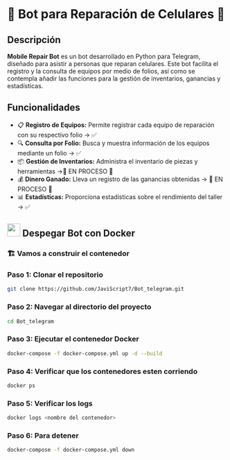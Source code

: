# 🤖 Bot para Reparación de Celulares 📱

## Descripción

**Mobile Repair Bot** es un bot desarrollado en Python para Telegram, diseñado para asistir a personas que reparan celulares. Este bot facilita el registro y la consulta de equipos por medio de folios, así como se contempla añadir las funciones para la gestión de inventarios, ganancias y estadísticas.

## Funcionalidades

- 📋 **Registro de Equipos:** Permite registrar cada equipo de reparación con su respectivo folio  -> ✅
- 🔍 **Consulta por Folio:** Busca y muestra información de los equipos mediante un folio  -> ✅
- 📦 **Gestión de Inventarios:** Administra el inventario de piezas y herramientas ->🚧 EN PROCESO 🚧
- 💰 **Dinero Ganado:** Lleva un registro de las ganancias obtenidas -> 🚧 EN PROCESO 🚧
- 📊 **Estadísticas:** Proporciona estadísticas sobre el rendimiento del taller -> ✅

 ## <img src="https://skillicons.dev/icons?i=docker" width="30" height="30"  /> Despegar Bot con Docker

 ### 🏗️ Vamos a construir el contenedor

 ### Paso 1: Clonar el repositorio

```bash
git clone https://github.com/JaviScript7/Bot_telegram.git
```

### Paso 2: Navegar al directorio del proyecto
```bash
cd Bot_telegram
```
### Paso 3: Ejecutar el contenedor Docker
```bash
docker-compose -f docker-compose.yml up -d --build 
```
### Paso 4: Verificar que los contenedores esten corriendo
```bash
docker ps 
```
### Paso 5: Verificar los logs 
```bash
docker logs <nombre del contenedor> 
```
### Paso 6: Para detener 
```bash
docker-compose -f docker-compose.yml down 
```



